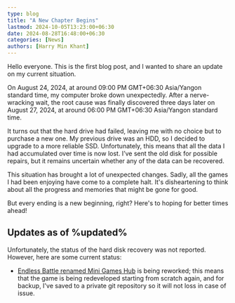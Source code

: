 ```yaml
---
type: blog
title: "A New Chapter Begins"
lastmod: 2024-10-05T13:23:00+06:30
date: 2024-08-28T16:48:00+06:30
categories: [News]
authors: [Harry Min Khant]
---
```

Hello everyone. This is the first blog post, and I wanted to share an update on my current situation.
<!--more-->
On August 24, 2024, at around 09:00 PM GMT+06:30 Asia/Yangon standard time, my computer broke down unexpectedly. After a nerve-wracking wait, the root cause was finally discovered three days later on August 27, 2024, at around 06:00 PM GMT+06:30 Asia/Yangon standard time.

It turns out that the hard drive had failed, leaving me with no choice but to purchase a new one. My previous drive was an HDD, so I decided to upgrade to a more reliable SSD. Unfortunately, this means that all the data I had accumulated over time is now lost. I’ve sent the old disk for possible repairs, but it remains uncertain whether any of the data can be recovered.

This situation has brought a lot of unexpected changes. Sadly, all the games I had been enjoying have come to a complete halt. It's disheartening to think about all the progress and memories that might be gone for good.

But every ending is a new beginning, right? Here's to hoping for better times ahead!

## Updates as of %updated%
Unfortunately, the status of the hard disk recovery was not reported. However, here are some current status:
* [Endless Battle renamed Mini Games Hub](https://harrymkt.github.io/mgh) is being reworked; this means that the game is being redeveloped starting from scratch again, and for backup, I've saved to a private git repository so it will not loss in case of issue.